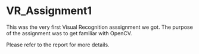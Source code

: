 # VR_Assignment1

This was the very first Visual Recognition asssignment we got. The purpose of the assignment was to get familiar with OpenCV.

Please refer to the report for more details. 
